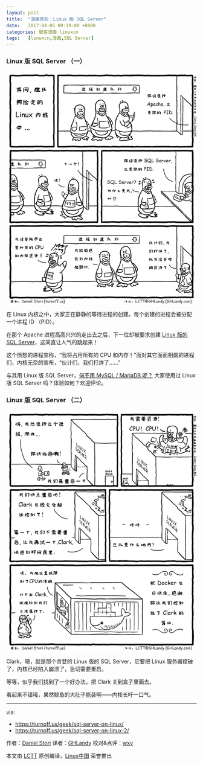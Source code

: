 ```yaml
---
layout: post
title:	"漫画赏析：Linux 版 SQL Server"
date:	2017-04-05 09:19:00 +0800 
categories:	极客漫画 linuxcn 
tags:	[linuxcn,漫画,SQL Server]
---
```



### Linux 版 SQL Server （一）


![sql-server-on-linux](/Asserts/Images/album/201704/05/091930x5e55tkb6t4ft552.png)


在 Linux 内核之中，大家正在静静的等待进程的创建。每个创建的进程会被分配一个进程 ID （PID）。


在那个 Apache 进程高高兴兴的走出去之后，下一位却被要求创建 [Linux 版的 SQL Server](/article-7967-1.html)，这简直让人气的跳起来！


这个愤怒的进程宣称，“我将占用所有的 CPU 和内存！”面对其它面面相觑的进程们，内核无奈的宣布，“伙计们，我们打烊了……”


与其用 Linux 版 SQL Server，[何不用 MySQL / MariaDB 呢？](/article-8073-1.html) 大家使用过 Linux 版 SQL Server 吗？体验如何？欢迎评论。


### Linux 版 SQL Server （二）


![](/Asserts/Images/album/201704/05/212828jat0psf0xeodotn6.png)


Clark，嗯，就是那个贪婪的 Linux 版的 SQL Server，它要把 Linux 服务器撑破了，内核已经陷入崩溃了，急切需要重启。


等等，似乎我们找到了一个好办法，把 Clark 关到盒子里面去。


看起来不错哦，果然鲸鱼的大肚子能装啊——内核长吁一口气。




---


via:


* <https://turnoff.us/geek/sql-server-on-linux/>
* <https://turnoff.us/geek/sql-server-on-linux-2/>


作者：[Daniel Stori](https://turnoff.us/about/) 译者：[GHLandy](https://github.com/GHLandy) 校对&点评：[wxy](https://github.com/wxy)


本文由 [LCTT](https://github.com/LCTT/TranslateProject) 原创编译，[Linux中国](https://linux.cn/) 荣誉推出
